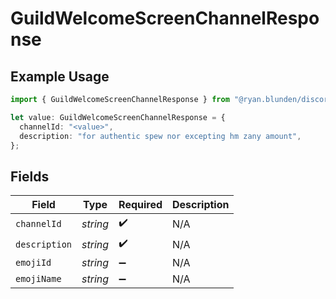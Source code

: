 # GuildWelcomeScreenChannelResponse

## Example Usage

```typescript
import { GuildWelcomeScreenChannelResponse } from "@ryan.blunden/discord-sdk/models/components";

let value: GuildWelcomeScreenChannelResponse = {
  channelId: "<value>",
  description: "for authentic spew nor excepting hm zany amount",
};
```

## Fields

| Field              | Type               | Required           | Description        |
| ------------------ | ------------------ | ------------------ | ------------------ |
| `channelId`        | *string*           | :heavy_check_mark: | N/A                |
| `description`      | *string*           | :heavy_check_mark: | N/A                |
| `emojiId`          | *string*           | :heavy_minus_sign: | N/A                |
| `emojiName`        | *string*           | :heavy_minus_sign: | N/A                |